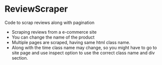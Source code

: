 # ReviewScraper
Code to scrap reviews along with pagination

- Scraping reviews from a e-commerce site
- You can change the name of the product
- Multiple pages are scraped, having same html class name.
- Along with the time class name may change, so you might have to go to site page and use inspect option to use the correct class name and div section.
